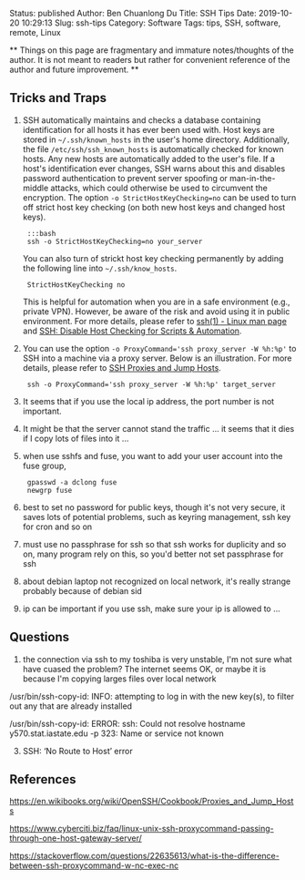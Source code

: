 Status: published
Author: Ben Chuanlong Du
Title: SSH Tips
Date: 2019-10-20 10:29:13
Slug: ssh-tips
Category: Software
Tags: tips, SSH, software, remote, Linux

**
Things on this page are fragmentary and immature notes/thoughts of the author.
It is not meant to readers but rather for convenient reference of the author and future improvement.
**

## Tricks and Traps

1. SSH automatically maintains and checks a database containing identification 
    for all hosts it has ever been used with. 
    Host keys are stored in `~/.ssh/known_hosts` in the user's home directory. 
    Additionally, 
    the file `/etc/ssh/ssh_known_hosts` is automatically checked for known hosts. 
    Any new hosts are automatically added to the user's file. 
    If a host's identification ever changes, 
    SSH warns about this and disables password authentication 
    to prevent server spoofing or man-in-the-middle attacks, 
    which could otherwise be used to circumvent the encryption. 
    The option `-o StrictHostKeyChecking=no` can be used to turn off strict host key checking
    (on both new host keys and changed host keys).

        :::bash
        ssh -o StrictHostKeyChecking=no your_server

    You can also turn of strickt host key checking permanently by adding the following line into `~/.ssh/know_hosts`.

        StrictHostKeyChecking no

    This is helpful for automation when you are in a safe environment (e.g., private VPN). 
    However, 
    be aware of the risk and avoid using it in public environment.
    For more details, 
    please refer to
    [ssh(1) - Linux man page](https://linux.die.net/man/1/ssh)
    and
    [SSH: Disable Host Checking for Scripts & Automation](http://bencane.com/2013/07/22/ssh-disable-host-checking-for-scripts-automation/).

2. You can use the option `-o ProxyCommand='ssh proxy_server -W %h:%p'` 
    to SSH into a machine via a proxy server.
    Below is an illustration.
    For more details,
    please refer to
    [SSH Proxies and Jump Hosts](https://en.wikibooks.org/wiki/OpenSSH/Cookbook/Proxies_and_Jump_Hosts).

        ssh -o ProxyCommand='ssh proxy_server -W %h:%p' target_server

2. It seems that if you use the local ip address,
    the port number is not important.

3. It might be that the server cannot stand the traffic ...
    it seems that it dies if I copy lots of files into it ...

4. when use sshfs and fuse, you want to add your user account into the fuse group,

        gpasswd -a dclong fuse
        newgrp fuse

5. best to set no password for public keys,
    though it's not very secure,
    it saves lots of potential problems, such as keyring management,
    ssh key for cron and so on

6. must use no passphrase for ssh so that ssh works
    for duplicity and so on,
    many program rely on this, so you'd better not set passphrase for ssh

7. about debian laptop not recognized on local network, it's really strange
    probably because of debian sid

8. ip can be important if you use ssh,
    make sure your ip is allowed to ...

## Questions


1. the connection via ssh to my toshiba is very unstable, I'm not sure what have cuased the problem?
The internet seems OK, or maybe it is because I'm copying larges files over local network

/usr/bin/ssh-copy-id: INFO: attempting to log in with the new key(s), to filter out any that are already installed

/usr/bin/ssh-copy-id: ERROR: ssh: Could not resolve hostname y570.stat.iastate.edu -p 323: Name or service not known

3. SSH: ‘No Route to Host’ error

## References

https://en.wikibooks.org/wiki/OpenSSH/Cookbook/Proxies_and_Jump_Hosts

https://www.cyberciti.biz/faq/linux-unix-ssh-proxycommand-passing-through-one-host-gateway-server/

https://stackoverflow.com/questions/22635613/what-is-the-difference-between-ssh-proxycommand-w-nc-exec-nc

